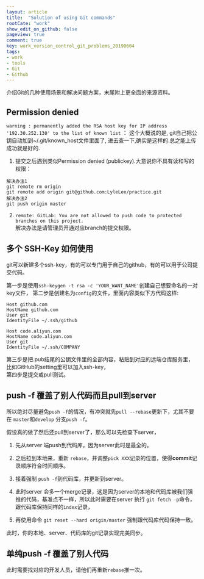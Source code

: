 ```yaml
---
layout: article
title:  "Solution of using Git commands"
rootCate: "work"
show_edit_on_github: false
pageview: true
comment: true
key: work_version_control_git_problems_20190604
tags:
- work
- tools
- Git
- Github
---
```



<!---more--->

介绍Git的几种使用场景和解决问题方案，末尾附上更全面的来源资料。

<!---StartTime: 2018-03-22,ModifyTime:2018-11-29--->
## Permission denied 
`warning : permanently added the RSA host key for IP address '192.30.252.130' to the list of known list`  ：
这个大概说的是, git自己把公钥自动加到~/.git/known_host文件里面了, 进去查一下,确实是这样的.总之能上传成功就是好的.

1. 提交之后遇到类似Permission denied (publickey).大意说你不具有读和写的权限：

```
解决办法1
git remote rm origin
git remote add origin git@github.com:LyleLee/practice.git
解决办法2
git push origin master
```

2. `remote: GitLab: You are not allowed to push code to protected branches on this project.`    
解决办法是请管理员开通对应branch的提交权限。

## 多个 SSH-Key 如何使用
git可以新建多个ssh-key，有的可以专门用于自己的github，有的可以用于公司提交代码。

第一步是使用`ssh-keygen -t rsa -c 'YOUR_WANT_NAME'`创建自己想要命名的一对key文件，
第二步是创建名为`config`的文件，里面内容类似下方代码这样:

```
Host github.com
HostName github.com
User git
IdentityFile ~/.ssh/github

Host code.aliyun.com
HostName code.aliyun.com
User git
IdentityFile ~/.ssh/COMPANY
```
第三步是把.pub结尾的公钥文件里的全部内容，粘贴到对应的远端仓库服务里，比如GitHub的setting里可以加入ssh-key，   
第四步是提交或pull测试。


## push -f 覆盖了别人代码而且pull到server
所以绝对尽量避免`push -f`的情况，有冲突就先`pull --rebase`更新下，尤其不要在 `master`和`develop` 分支`push -f`。

假设真的做了然后还pull到server了，那么可以先检查下server，
1. 先从server 端push到代码库，因为server此时是最全的。

2. 之后拉到本地来，重新 `rebase`，并调整`pick XXX`记录的位置，使得**commit**记录顺序符合时间顺序。
3. 接着强制 `push -f`到代码库，并更新到server。

4. 此时server 会多一个merge记录，这是因为server的本地和代码库被我们强推的代码，基准点不一样，所以此时需要在server 执行 `git fetch -p`命令，跟代码库保持同样的`index`记录，
5. 再使用命令 `git reset --hard origin/master` 强制跟代码库代码保持一致。

此时，你的本地、server、代码库的git记录实现完美同步。


## 单纯push -f 覆盖了别人代码
此时需要找对应的开发人员，请他们再重新`rebase`推一次。